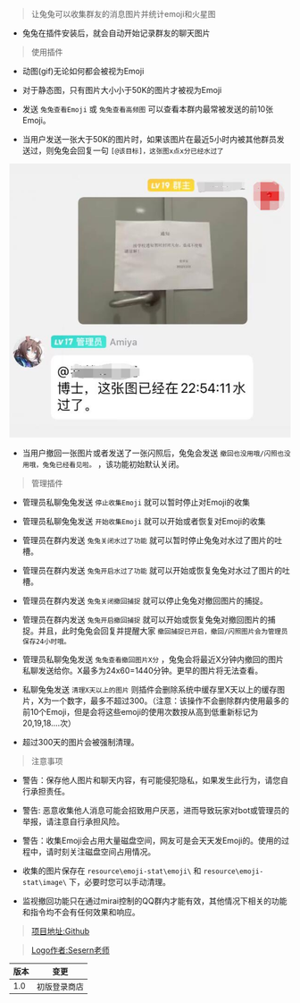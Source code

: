 > 让兔兔可以收集群友的消息图片并统计emoji和火星图

- 兔兔在插件安装后，就会自动开始记录群友的聊天图片

> 使用插件

- 动图(gif)无论如何都会被视为Emoji
- 对于静态图，只有图片大小小于50K的图片才被视为Emoji
- 发送 `兔兔查看Emoji` 或 `兔兔查看高频图` 可以查看本群内最常被发送的前10张Emoji。

- 当用户发送一张大于50K的图片时，如果该图片在最近5小时内被其他群员发送过，则兔兔会回复一句 `[@该目标]，这张图x点x分已经水过了`

![水过了例子](https://raw.githubusercontent.com/hsyhhssyy/amiyabot-hsyhhssyy-emoji-stat/master/dup_image_example.jpg)

- 当用户撤回一张图片或者发送了一张闪照后，兔兔会发送 `撤回也没用哦/闪照也没用哦，兔兔已经看见啦。` ，该功能初始默认关闭。

> 管理插件

- 管理员私聊兔兔发送 `停止收集Emoji` 就可以暂时停止对Emoji的收集
- 管理员私聊兔兔发送 `开始收集Emoji` 就可以开始或者恢复对Emoji的收集

- 管理员在群内发送 `兔兔关闭水过了功能` 就可以暂时停止兔兔对水过了图片的吐槽。
- 管理员在群内发送 `兔兔开启水过了功能` 就可以开始或恢复兔兔对水过了图片的吐槽。

- 管理员在群内发送 `兔兔关闭撤回捕捉` 就可以停止兔兔对撤回图片的捕捉。
- 管理员在群内发送 `兔兔开启撤回捕捉` 就可以开始或恢复兔兔对撤回图片的捕捉。并且，此时兔兔会回复并提醒大家 `撤回捕捉已开启，撤回/闪照图片会为管理员保存24小时哦。`
- 管理员私聊兔兔发送 `兔兔查看撤回图片X分` ，兔兔会将最近X分钟内撤回的图片私聊发送给你。X最多为24x60=1440分钟。更早的图片将无法查看。

- 私聊兔兔发送 `清理X天以上的图片` 则插件会删除系统中缓存里X天以上的缓存图片，X为一个数字，最多不超过300。（注意：该操作不会删除群内使用最多的前10个Emoji，但是会将这些emoji的使用次数按从高到低重新标记为20,19,18....次）
- 超过300天的图片会被强制清理。

> 注意事项

- 警告：保存他人图片和聊天内容，有可能侵犯隐私，如果发生此行为，请您自行承担责任。
- 警告: 恶意收集他人消息可能会招致用户厌恶，进而导致玩家对bot或管理员的举报，请注意自行承担风险。
- 警告：收集Emoji会占用大量磁盘空间，网友可是会天天发Emoji的。使用的过程中，请时刻关注磁盘空间占用情况。
- 收集的图片保存在 `resource\emoji-stat\emoji\` 和 `resource\emoji-stat\image\` 下，必要时您可以手动清理。

- 监视撤回功能只在通过mirai控制的QQ群内才能有效，其他情况下相关的功能和指令均不会有任何效果和响应。

> [项目地址:Github](https://github.com/hsyhhssyy/amiyabot-hsyhhssyy-emoji-stat/)

> [Logo作者:Sesern老师](https://space.bilibili.com/305550122)

|  版本   | 变更  |
|  ----  | ----  |
| 1.0  | 初版登录商店 |

